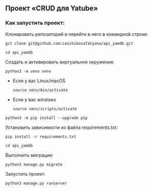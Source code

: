 ## Проект «CRUD для Yatube»


### Как запустить проект:

Клонировать репозиторий и перейти в него в командной строке:

```
git clone git@github.com:LeschikovaTatyana/api_yamdb.git
```

```
cd api_yamdb
```

Cоздать и активировать виртуальное окружение:

```
python3 -m venv venv
```

* Если у вас Linux/macOS

    ```
    source venv/bin/activate
    ```

* Если у вас windows

    ```
    source venv/scripts/activate
    ```

```
python3 -m pip install --upgrade pip
```

Установить зависимости из файла requirements.txt:

```
pip install -r requirements.txt
```

```
cd api_yamdb
```

Выполнить миграции:

```
python3 manage.py migrate
```

Запустить проект:

```
python3 manage.py runserver
```

